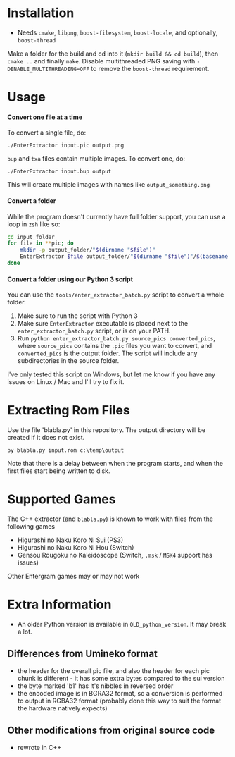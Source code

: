 # Installation
- Needs `cmake`, `libpng`, `boost-filesystem`, `boost-locale`, and optionally, `boost-thread`

Make a folder for the build and cd into it (`mkdir build && cd build`), then `cmake ..` and finally `make`.  Disable multithreaded PNG saving with `-DENABLE_MULTITHREADING=OFF` to remove the `boost-thread` requirement.

# Usage

#### Convert one file at a time

To convert a single file, do:

`./EnterExtractor input.pic output.png`

`bup` and `txa` files contain multiple images.  To convert one, do:

`./EnterExtractor input.bup output`

This will create multiple images with names like `output_something.png`

#### Convert a folder

While the program doesn't currently have full folder support, you can use a loop in `zsh` like so:
```zsh
cd input_folder
for file in **pic; do
	mkdir -p output_folder/"$(dirname "$file")"
	EnterExtractor $file output_folder/"$(dirname "$file")"/$(basename "$file" pic)png
done
```

#### Convert a folder using our Python 3 script

You can use the `tools/enter_extractor_batch.py` script to convert a whole folder.

1. Make sure to run the script with Python 3
2. Make sure `EnterExtractor` executable is placed next to the `enter_extractor_batch.py` script, or is on your PATH.
3. Run `python enter_extractor_batch.py source_pics converted_pics`, where `source_pics` contains the `.pic` files you want to convert, and `converted_pics` is the output folder. The script will include any subdirectories in the source folder.

I've only tested this script on Windows, but let me know if you have any issues on Linux / Mac and I'll try to fix it.

# Extracting Rom Files

Use the file 'blabla.py' in this repository. The output directory will be created if it does not exist. 

`py blabla.py input.rom c:\temp\output`

Note that there is a delay between when the program starts, and when the first files start being written to disk.

# Supported Games

The C++ extractor (and `blabla.py`) is known to work with files from the following games
- Higurashi no Naku Koro Ni Sui (PS3)
- Higurashi no Naku Koro Ni Hou (Switch)
- Gensou Rougoku no Kaleidoscope (Switch, `.msk` / `MSK4` support has issues)

Other Entergram games may or may not work

# Extra Information

- An older Python version is available in `OLD_python_version`.  It may break a lot.

## Differences from Umineko format

- the header for the overall pic file, and also the header for each pic chunk is different - it has some extra bytes compared to the sui version
- the byte marked 'b1' has it's nibbles in reversed order
- the encoded image is in BGRA32 format, so a conversion is performed to output in RGBA32 format (probably done this way to suit the format the hardware natively expects)

## Other modifications from original source code

- rewrote in C++
